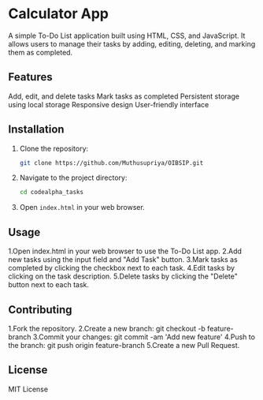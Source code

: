 # Calculator App
A simple To-Do List application built using HTML, CSS, and JavaScript. It allows users to manage their tasks by adding, editing, deleting, and marking them as completed.

## Features
Add, edit, and delete tasks
Mark tasks as completed
Persistent storage using local storage
Responsive design
User-friendly interface

## Installation
1. Clone the repository:
    ```bash
    git clone https://github.com/Muthusupriya/OIBSIP.git
    ```

2. Navigate to the project directory:
    ```bash
    cd codealpha_tasks
    ```

3. Open `index.html` in your web browser.
## Usage
  1.Open index.html in your web browser to use the To-Do List app.
  2.Add new tasks using the input field and "Add Task" button.
  3.Mark tasks as completed by clicking the checkbox next to each task.
  4.Edit tasks by clicking on the task description.
  5.Delete tasks by clicking the "Delete" button next to each task.
## Contributing
  1.Fork the repository.
  2.Create a new branch:
     git checkout -b feature-branch
  3.Commit your changes:
     git commit -am 'Add new feature'
  4.Push to the branch:
     git push origin feature-branch
  5.Create a new Pull Request.

## License
MIT License

